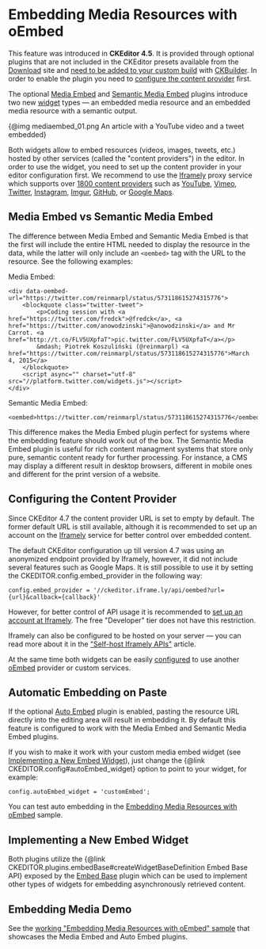 <!--
Copyright (c) 2003-2017, CKSource - Frederico Knabben. All rights reserved.
For licensing, see LICENSE.md.
-->

# Embedding Media Resources with oEmbed

<p class="requirements">
	This feature was introduced in <strong>CKEditor 4.5</strong>. It is provided through optional plugins that are not included in the CKEditor presets available from the <a href="https://ckeditor.com/ckeditor-4/download/">Download</a> site and <a href="#!/guide/dev_widget_installation">need to be added to your custom build</a> with <a href="https://ckeditor.com/cke4/builder">CKBuilder</a>. In order to enable the plugin you need to <a href="#!/guide/dev_media_embed-section-configuring-the-content-provider">configure the content provider</a> first.
</p>

The optional [Media Embed](https://ckeditor.com/cke4/addon/embed) and [Semantic Media Embed](https://ckeditor.com/cke4/addon/embedsemantic) plugins introduce two new [widget](#!/guide/dev_widgets) types &mdash; an embedded media resource and an embedded media resource with a semantic output.

{@img mediaembed_01.png An article with a YouTube video and a tweet embedded}

Both widgets allow to embed resources (videos, images, tweets, etc.) hosted by other services (called the "content providers") in the editor. In order to use the widget, you need to set up the content provider in your editor configuration first. We recommend to use the [Iframely](https://iframely.com/) proxy service which supports over [1800 content providers](https://iframely.com/domains) such as [YouTube](http://youtube.com), [Vimeo](http://vimeo.com), [Twitter](http://twitter.com), [Instagram](http://instagtram.com), [Imgur](http://imgur.com), [GitHub](http://github.com), or [Google Maps](maps.google.com).

## Media Embed vs Semantic Media Embed

The difference between Media Embed and Semantic Media Embed is that the first will include the entire HTML needed to display the resource in the data, while the latter will only include an `<oembed>` tag with the URL to the resource. See the following examples:

Media Embed:

	<div data-oembed-url="https://twitter.com/reinmarpl/status/573118615274315776">
		<blockquote class="twitter-tweet">
			<p>Coding session with <a href="https://twitter.com/fredck">@fredck</a>, <a href="https://twitter.com/anowodzinski">@anowodzinski</a> and Mr Carrot. <a href="http://t.co/FLV5UXpfaT">pic.twitter.com/FLV5UXpfaT</a></p>
			&mdash; Piotrek Koszuliński (@reinmarpl) <a href="https://twitter.com/reinmarpl/status/573118615274315776">March 4, 2015</a>
		</blockquote>
		<script async="" charset="utf-8" src="//platform.twitter.com/widgets.js"></script>
	</div>

Semantic Media Embed:

	<oembed>https://twitter.com/reinmarpl/status/573118615274315776</oembed>

This difference makes the Media Embed plugin perfect for systems where the embedding feature should work out of the box. The Semantic Media Embed plugin is useful for rich content managment systems that store only pure, semantic content ready for further processing. For instance, a CMS may display a different result in desktop browsers, different in mobile ones and different for the print version of a website.

## Configuring the Content Provider

<p class="tip">
  Since CKEditor 4.7 the content provider URL is set to empty by default. The former default URL is still available, although it is recommended to set up an account on the <a href="https://iframely.com/">Iframely</a> service for better control over embedded content.
</p>

The default CKEditor configuration up till version 4.7 was using an anonymized endpoint provided by Iframely, however, it did not include several features such as Google Maps. It is still possible to use it by setting the CKEDITOR.config.embed_provider in the following way:

	config.embed_provider = '//ckeditor.iframe.ly/api/oembed?url={url}&callback={callback}'

However, for better control of API usage it is recommended to [set up an account at Iframely](https://iframely.com/plans). The free "Developer" tier does not have this restriction.

Iframely can also be configured to be hosted on your server &mdash; you can read more about it in the ["Self-host Iframely APIs"](https://iframely.com/docs/host) article.

At the same time both widgets can be easily [configured](#!/api/CKEDITOR.config-cfg-embed_provider) to use another [oEmbed](http://www.oembed.com/) provider or custom services.

## Automatic Embedding on Paste

If the optional [Auto Embed](https://ckeditor.com/cke4/addon/autoembed) plugin is enabled, pasting the resource URL directly into the editing area will result in embedding it. By default this feature is configured to work with the Media Embed and Semantic Media Embed plugins.

If you wish to make it work with your custom media embed widget (see [Implementing a New Embed Widget](#!/guide/dev_media_embed-section-implementing-a-new-embed-widget)), just change the {@link CKEDITOR.config#autoEmbed_widget} option to point to your widget, for example:

	config.autoEmbed_widget = 'customEmbed';

You can test auto embedding in the [Embedding Media Resources with oEmbed](https://sdk.ckeditor.com/samples/mediaembed.html) sample.

## Implementing a New Embed Widget

Both plugins utilize the {@link CKEDITOR.plugins.embedBase#createWidgetBaseDefinition Embed Base API} exposed by the [Embed Base](https://ckeditor.com/cke4/addon/embedbase) plugin which can be used to implement other types of widgets for embedding asynchronously retrieved content.

## Embedding Media Demo

See the [working "Embedding Media Resources with oEmbed" sample](https://sdk.ckeditor.com/samples/mediaembed.html) that showcases the Media Embed and Auto Embed plugins.
